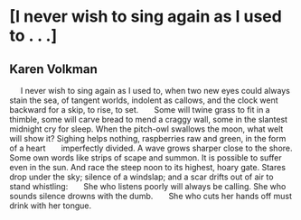 # [I never wish to sing again as I used to . . .]
## Karen Volkman
     I never wish to sing again as I used to, when two new eyes could
always stain the sea, of tangent worlds, indolent as callows, and the clock
went backward for a skip, to rise, to set.
      Some will twine grass to fit in a thimble, some will carve bread to
mend a craggy wall, some in the slantest midnight cry for sleep. When
the pitch-owl swallows the moon, what welt will show it? Sighing helps
nothing, raspberries raw and green, in the form of a heart
      imperfectly divided. A wave grows sharper close to the shore. Some
own words like strips of scape and summon. It is possible to suffer even
in the sun. And race the steep noon to its highest, hoary gate. Stares
drop under the sky; silence of a windslap; and a scar drifts out of air to
stand whistling:
      She who listens poorly will always be calling. She who sounds silence
drowns with the dumb.
      She who cuts her hands off must drink with her tongue.